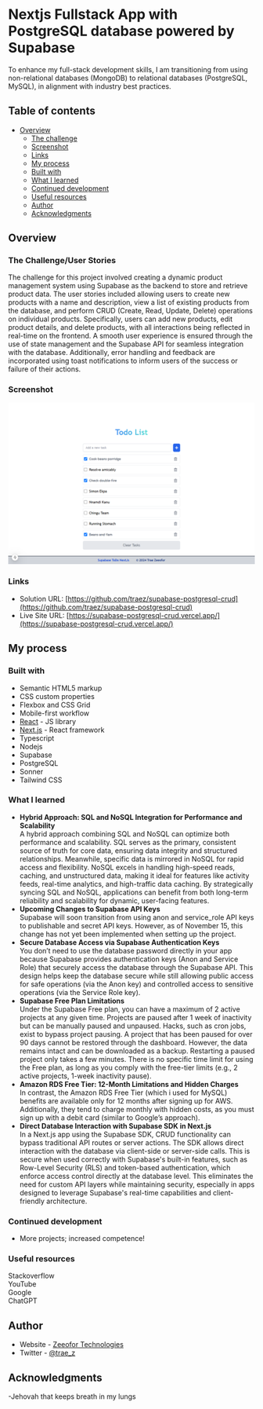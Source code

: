 # Nextjs Fullstack App with PostgreSQL database powered by Supabase

To enhance my full-stack development skills, I am transitioning from using non-relational databases (MongoDB) to relational databases (PostgreSQL, MySQL), in alignment with industry best practices.

## Table of contents

- [Overview](#overview)
  - [The challenge](#the-challenge)
  - [Screenshot](#screenshot)
  - [Links](#links)
  - [My process](#my-process)
  - [Built with](#built-with)
  - [What I learned](#what-i-learned)
  - [Continued development](#continued-development)
  - [Useful resources](#useful-resources)
  - [Author](#author)
  - [Acknowledgments](#acknowledgments)

## Overview

### The Challenge/User Stories

The challenge for this project involved creating a dynamic product management system using Supabase as the backend to store and retrieve product data. The user stories included allowing users to create new products with a name and description, view a list of existing products from the database, and perform CRUD (Create, Read, Update, Delete) operations on individual products. Specifically, users can add new products, edit product details, and delete products, with all interactions being reflected in real-time on the frontend. A smooth user experience is ensured through the use of state management and the Supabase API for seamless integration with the database. Additionally, error handling and feedback are incorporated using toast notifications to inform users of the success or failure of their actions.

### Screenshot

![](/public/screenshot-desktop.png)

### Links

- Solution URL: [https://github.com/traez/supabase-postgresql-crud](https://github.com/traez/supabase-postgresql-crud)
- Live Site URL: [https://supabase-postgresql-crud.vercel.app/](https://supabase-postgresql-crud.vercel.app/)

## My process

### Built with

- Semantic HTML5 markup
- CSS custom properties
- Flexbox and CSS Grid
- Mobile-first workflow
- [React](https://reactjs.org/) - JS library
- [Next.js](https://nextjs.org/) - React framework
- Typescript
- Nodejs      
- Supabase    
- PostgreSQL       
- Sonner  
- Tailwind CSS      

### What I learned
   
- **Hybrid Approach: SQL and NoSQL Integration for Performance and Scalability**  
A hybrid approach combining SQL and NoSQL can optimize both performance and scalability. SQL serves as the primary, consistent source of truth for core data, ensuring data integrity and structured relationships. Meanwhile, specific data is mirrored in NoSQL for rapid access and flexibility. NoSQL excels in handling high-speed reads, caching, and unstructured data, making it ideal for features like activity feeds, real-time analytics, and high-traffic data caching. By strategically syncing SQL and NoSQL, applications can benefit from both long-term reliability and scalability for dynamic, user-facing features.        
- **Upcoming Changes to Supabase API Keys**  
Supabase will soon transition from using anon and service_role API keys to publishable and secret API keys. However, as of November 15, this change has not yet been implemented when setting up the project.  
- **Secure Database Access via Supabase Authentication Keys**  
You don’t need to use the database password directly in your app because Supabase provides authentication keys (Anon and Service Role) that securely access the database through the Supabase API. This design helps keep the database secure while still allowing public access for safe operations (via the Anon key) and controlled access to sensitive operations (via the Service Role key).  
- **Supabase Free Plan Limitations**  
Under the Supabase Free plan, you can have a maximum of 2 active projects at any given time. Projects are paused after 1 week of inactivity but can be manually paused and unpaused. Hacks, such as cron jobs, exist to bypass project pausing. A project that has been paused for over 90 days cannot be restored through the dashboard. However, the data remains intact and can be downloaded as a backup. Restarting a paused project only takes a few minutes. There is no specific time limit for using the Free plan, as long as you comply with the free-tier limits (e.g., 2 active projects, 1-week inactivity pause).   
- **Amazon RDS Free Tier: 12-Month Limitations and Hidden Charges**  
In contrast, the Amazon RDS Free Tier (which i used for MySQL) benefits are available only for 12 months after signing up for AWS. Additionally, they tend to charge monthly with hidden costs, as you must sign up with a debit card (similar to Google’s approach). 
- **Direct Database Interaction with Supabase SDK in Next.js**  
In a Next.js app using the Supabase SDK, CRUD functionality can bypass traditional API routes or server actions. The SDK allows direct interaction with the database via client-side or server-side calls. This is secure when used correctly with Supabase's built-in features, such as Row-Level Security (RLS) and token-based authentication, which enforce access control directly at the database level. This eliminates the need for custom API layers while maintaining security, especially in apps designed to leverage Supabase's real-time capabilities and client-friendly architecture.  

### Continued development

- More projects; increased competence!

### Useful resources

Stackoverflow  
YouTube  
Google  
ChatGPT

## Author

- Website - [Zeeofor Technologies](https://zeeofortech.vercel.app/)
- Twitter - [@trae_z](https://twitter.com/trae_z)

## Acknowledgments

-Jehovah that keeps breath in my lungs
